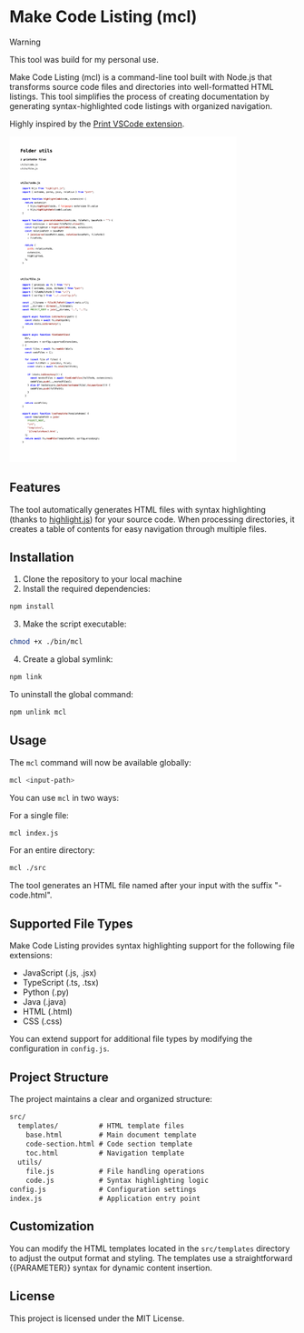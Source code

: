 # Make Code Listing (mcl)

> [!WARNING]
> This tool was build for my personal use.

Make Code Listing (mcl) is a command-line tool built with Node.js that
transforms source code files and directories into well-formatted HTML listings.
This tool simplifies the process of creating documentation by generating
syntax-highlighted code listings with organized navigation.

Highly inspired by the
[Print VSCode extension](https://github.com/PDConSec/vsc-print).

<img src="assets/self-listing.png" alt="Self listing" width="400px"/>

## Features

The tool automatically generates HTML files with syntax highlighting (thanks to
[highlight.js](https://github.com/highlightjs/highlight.js)) for your source
code. When processing directories, it creates a table of contents for easy
navigation through multiple files.

## Installation

1. Clone the repository to your local machine
2. Install the required dependencies:

```bash
npm install
```

3. Make the script executable:

```bash
chmod +x ./bin/mcl
```

4. Create a global symlink:

```bash
npm link
```

To uninstall the global command:

```bash
npm unlink mcl
```

## Usage

The `mcl` command will now be available globally:

```bash
mcl <input-path>
```

You can use `mcl` in two ways:

For a single file:

```bash
mcl index.js
```

For an entire directory:

```bash
mcl ./src
```

The tool generates an HTML file named after your input with the suffix
"-code.html".

## Supported File Types

Make Code Listing provides syntax highlighting support for the following file
extensions:

- JavaScript (.js, .jsx)
- TypeScript (.ts, .tsx)
- Python (.py)
- Java (.java)
- HTML (.html)
- CSS (.css)

You can extend support for additional file types by modifying the configuration
in `config.js`.

## Project Structure

The project maintains a clear and organized structure:

```
src/
  templates/          # HTML template files
    base.html         # Main document template
    code-section.html # Code section template
    toc.html          # Navigation template
  utils/
    file.js           # File handling operations
    code.js           # Syntax highlighting logic
config.js             # Configuration settings
index.js              # Application entry point
```

## Customization

You can modify the HTML templates located in the `src/templates` directory to
adjust the output format and styling. The templates use a straightforward
{{PARAMETER}} syntax for dynamic content insertion.

## License

This project is licensed under the MIT License.
